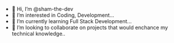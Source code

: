 - 👋 Hi, I’m @sham-the-dev
- 👀 I’m interested in Coding, Development...
- 🌱 I’m currently learning Full Stack Development...
- 💞️ I’m looking to collaborate on projects that would enchance my technical knowledge..

<!---
sham-the-dev/sham-the-dev is a ✨ special ✨ repository because its `README.md` (this file) appears on your GitHub profile.
You can click the Preview link to take a look at your changes.
--->
